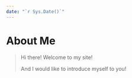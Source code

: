 ```yaml
---
date: "`r Sys.Date()`"
---
```


# About Me

> Hi there! Welcome to my site!
>
> And I would like to introduce myself to you!

<!-- ### Name: Chan Cheuk Him (Andrew Chan) -->

<!-- ### Born in 1996 ({Sys.Date()}) -->
